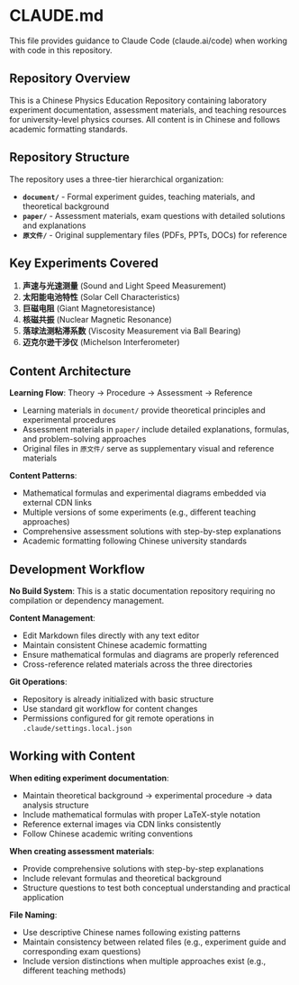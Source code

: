 # CLAUDE.md

This file provides guidance to Claude Code (claude.ai/code) when working with code in this repository.

## Repository Overview

This is a Chinese Physics Education Repository containing laboratory experiment documentation, assessment materials, and teaching resources for university-level physics courses. All content is in Chinese and follows academic formatting standards.

## Repository Structure

The repository uses a three-tier hierarchical organization:

- **`document/`** - Formal experiment guides, teaching materials, and theoretical background
- **`paper/`** - Assessment materials, exam questions with detailed solutions and explanations
- **`原文件/`** - Original supplementary files (PDFs, PPTs, DOCs) for reference

## Key Experiments Covered

1. **声速与光速测量** (Sound and Light Speed Measurement)
2. **太阳能电池特性** (Solar Cell Characteristics)
3. **巨磁电阻** (Giant Magnetoresistance)
4. **核磁共振** (Nuclear Magnetic Resonance)
5. **落球法测粘滞系数** (Viscosity Measurement via Ball Bearing)
6. **迈克尔逊干涉仪** (Michelson Interferometer)

## Content Architecture

**Learning Flow**: Theory → Procedure → Assessment → Reference
- Learning materials in `document/` provide theoretical principles and experimental procedures
- Assessment materials in `paper/` include detailed explanations, formulas, and problem-solving approaches
- Original files in `原文件/` serve as supplementary visual and reference materials

**Content Patterns**:
- Mathematical formulas and experimental diagrams embedded via external CDN links
- Multiple versions of some experiments (e.g., different teaching approaches)
- Comprehensive assessment solutions with step-by-step explanations
- Academic formatting following Chinese university standards

## Development Workflow

**No Build System**: This is a static documentation repository requiring no compilation or dependency management.

**Content Management**:
- Edit Markdown files directly with any text editor
- Maintain consistent Chinese academic formatting
- Ensure mathematical formulas and diagrams are properly referenced
- Cross-reference related materials across the three directories

**Git Operations**:
- Repository is already initialized with basic structure
- Use standard git workflow for content changes
- Permissions configured for git remote operations in `.claude/settings.local.json`

## Working with Content

**When editing experiment documentation**:
- Maintain theoretical background → experimental procedure → data analysis structure
- Include mathematical formulas with proper LaTeX-style notation
- Reference external images via CDN links consistently
- Follow Chinese academic writing conventions

**When creating assessment materials**:
- Provide comprehensive solutions with step-by-step explanations
- Include relevant formulas and theoretical background
- Structure questions to test both conceptual understanding and practical application

**File Naming**:
- Use descriptive Chinese names following existing patterns
- Maintain consistency between related files (e.g., experiment guide and corresponding exam questions)
- Include version distinctions when multiple approaches exist (e.g., different teaching methods)